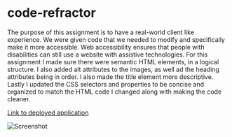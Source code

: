 # code-refractor
The purpose of this assignment is to have a real-world client like experience. We were given code that we needed to modify and specifically make it more accessible. Web accessibility ensures that people with disabilities can still use a website with assistive technologies. For this assignment I made sure there were semantic HTML elements, in a logical structure. I also added alt attributes to the images, as well ad the heading attributes being in order. I also made the title element more descriptive. Lastly I updated the CSS selectors and properties to be concise and organized to match the HTML code I changed along with making the code cleaner. 

[Link to deployed application](https://masonfibkins.github.io/code-refractor/)

![Screenshot]("./horiseon.png")